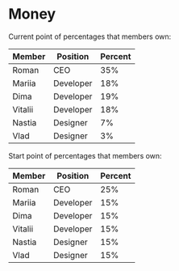 # Money

Current point of percentages that members own:

| Member  | Position  | Percent |
| ------- | --------- | ------- |
| Roman   | CEO       | 35%     |
| Mariia  | Developer | 18%     |
| Dima    | Developer | 19%     |
| Vitalii | Developer | 18%     |
| Nastia  | Designer  | 7%      |
| Vlad    | Designer  | 3%      |

Start point of percentages that members own:

| Member  | Position  | Percent |
| ------- | --------- | ------- |
| Roman   | CEO       | 25%     |
| Mariia  | Developer | 15%     |
| Dima    | Developer | 15%     |
| Vitalii | Developer | 15%     |
| Nastia  | Designer  | 15%     |
| Vlad    | Designer  | 15%     |
